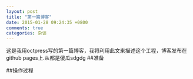 ```yaml
---
layout: post
title: "第一篇博客"
date: 2015-01-28 09:24:35 +0800
comments: true
categories: 杂谈
---
```

这是我用octpress写的第一篇博客，我将利用此文来描述这个工程，博客发布在github pages上.从都是傻瓜sdgdg
##准备

##操作过程